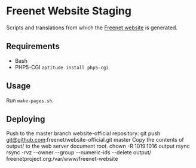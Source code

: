 # Freenet Website Staging

Scripts and translations from which the [Freenet website](https://freenetproject.org) is generated.

## Requirements

 - Bash
 - PHP5-CGI `aptitude install php5-cgi`

## Usage

Run `make-pages.sh`.

## Deploying

Push to the master branch website-official repository:
     git push git@github.com:freenet/website-official.git master
Copy the contents of output/ to the web server document root.
     chown -R 1019.1016 output
     rsync rsync -rvz --owner --group --numeric-ids --delete output/ freenetproject.org:/var/www/freenet-website
